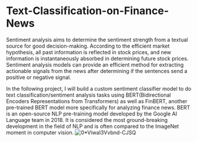 # Text-Classification-on-Finance-News
Sentiment analysis aims to determine the sentiment strength from a textual source for good decision-making. According to the efficient market hypothesis, all past information is reflected in stock prices, and new information is instantaneously absorbed in determining future stock prices. Sentiment analysis models can provide an efficient method for extracting actionable signals from the news after determining if the sentences send a positive or negative signal.

In the following project, I will build a custom sentiment classifier model to do text classification/sentiment analysis tasks using BERT(Bidirectional Encoders Representations from Transformers) as well as FinBERT, another pre-trained BERT model more specifically for analyzing finance news. BERT is an open-source NLP pre-training model developed by the Google AI Language team in 2018. It is considered the most ground-breaking development in the field of NLP and is often compared to the ImageNet moment in computer vision.
![0*ViwaI3Vvbnd-CJSQ](https://github.com/thomas9549/Text-Classification-on-Finance-News/assets/68352604/06ae5c43-dc29-4774-beb1-9b7da02877ba)
